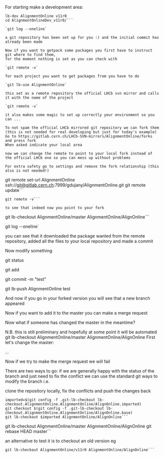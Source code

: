 For starting make a development area:

```
lb-dev AlignmentOnline v11r0
cd AlignmentOnlineDev_v11r0/```

`git log --oneline`

a git repository has been set up for you :) and the initial commit has already been made

Now if you want to getpack some packages you first have to instruct git where to find them,
for the moment nothing is set as you can check with

`git remote -v`

for each project you want to get packages from you have to do

`git lb-use AlignmentOnline`

this set as a remote repository the official LHCb svn mirror and calls it with the name of the project

`git remote -v`

it also makes some magic to set up correctly your environment so you can ...

To not spam the official LHCb mirrored git repository we can fork them
(this is not needed for real developing but just for today's example)
Go to https://gitlab.cern.ch/LHCb-SVN-mirrors/AlignmentOnline/forks and press fork
When asked indicate your local area

now we can change the remote to point to your local fork instead of the official LHCb one so you can mess up without problems

For extra safety go to settings and remove the fork relationship (this also is not needed!)

```
git remote set-url AlignmentOnline ssh://git@gitlab.cern.ch:7999/gdujany/AlignmentOnline.git
git remote update```

```
git remote -v```

to see that indeed now you point to your fork

```
git lb-checkout AlignmentOnline/master AlignmentOnline/AlignOnline```


git log --oneline`

you can see that it downloaded the package wanted from the remote repository, added all the files to your local repository and made a commit

Now modify something

git status

git add

git commit -m "test"

git lb-push AlignmentOnline test

And now if you go in your forked version you will see that a new branch appeared

Now if you want to add it to the master you can make a merge request



Now what if someone has changed the master in the meantime?

N.B. this is still preliminary and hopefully at some point it  will be automated
git lb-checkout AlignmentOnline/master AlignmentOnline/AlignOnline
First let's change the master:

...


Now if we try to make the merge request we will fail

There are two ways to go: if we are generally happy with the status of the branch and just need to
fix the conflict we can use the standard git ways to modify the branch i.e.

clone the repository locally, fix the conflicts and push the changes back

```
imported=$(git config -f .git-lb-checkout lb-checkout.AlignmentOnline.AlignmentOnline/AlignOnline.imported)
git checkout $(git config -f .git-lb-checkout lb-checkout.AlignmentOnline.AlignmentOnline/AlignOnline.base)
git lb-checkout $imported AlignmentOnline/AlignOnline```

```
git lb-checkout AlignmentOnline/master AlignmentOnline/AlignOnline
git rebase HEAD master```

an alternative to test it is to checkout an old version eg
```
git lb-checkout AlignmentOnline/v11r0 AlignmentOnline/AlignOnline```

